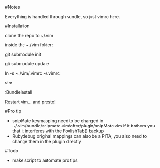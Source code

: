 #Notes

Everything is handled through vundle, so just vimrc here.


#Installation

clone the repo to ~/.vim

inside the ~./vim folder:

git submodule init

git submodule update

ln -s ~./vim/.vimrc ~/.vimrc

vim

:BundleInstall

Restart vim... and presto!

#Pro tip
* snipMate keymapping need to be changed in ~/.vim/bundle/snipmate.vim/after/plugin/snipMate.vim if it bothers you that it interferes with the FoolishTab() backup
* Rubydebug original mappings can also be a PITA, you also need to change them in the plugin directly

#Todo
* make script to automate pro tips